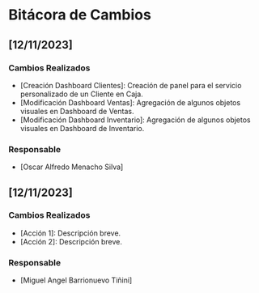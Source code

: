 # Bitácora de Cambios

## [12/11/2023]

### Cambios Realizados

- [Creación Dashboard Clientes]: Creación de panel para el servicio personalizado de un Cliente en Caja.
- [Modificación Dashboard Ventas]: Agregación de algunos objetos visuales en Dashboard de Ventas.
- [Modificación Dashboard Inventario]: Agregación de algunos objetos visuales en Dashboard de Inventario.

### Responsable

- [Oscar Alfredo Menacho Silva]

## [12/11/2023]

### Cambios Realizados

- [Acción 1]: Descripción breve.
- [Acción 2]: Descripción breve.

### Responsable

- [Miguel Angel Barrionuevo Tiñini]
